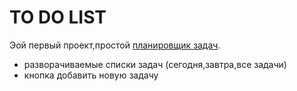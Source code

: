 # TO DO LIST
Эой первый проект,простой [планировщик задач](http://127.0.0.1:5500/todolist.html).
- разворачиваемые списки задач (сегодня,завтра,все задачи)
- кнопка добавить новую задачу
